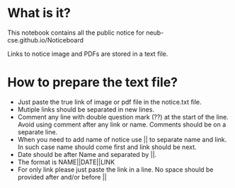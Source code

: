 # What is it?
This notebook contains all the public notice for neub-cse.github.io/Noticeboard 

Links to notice image and PDFs are stored in a text file.

# How to prepare the text file?

* Just paste the true link of image or pdf file in the notice.txt file.
* Mutiple links should be separated in new lines.
* Comment any line with double question mark (??) at the start of the line. Avoid using comment after any link or name. Comments should be on a separate line.
* When you need to add name of notice use || to separate name and link. In such case name should come first and link should be next. 
* Date should be after Name and separated by ||.
* The format is NAME||DATE||LINK
* For only link please just paste the link in a line. No space should be provided after and/or before ||
